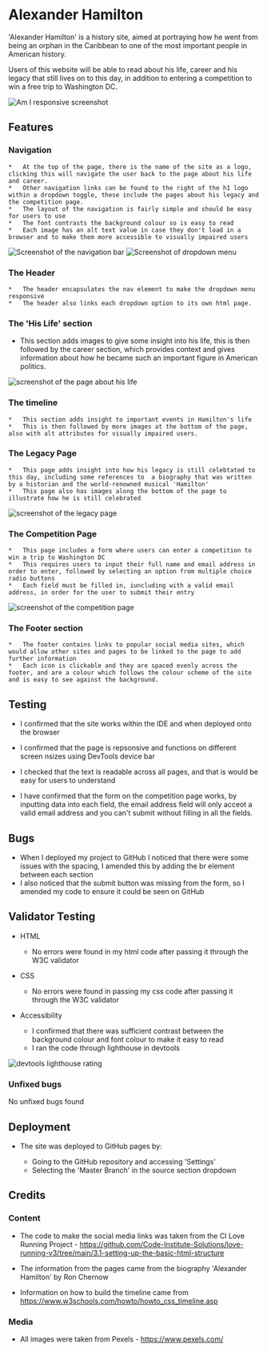 # Alexander Hamilton

'Alexander Hamilton' is a history site, aimed at portraying how he went from being an orphan in the Caribbean to one of the most important people in American history.

Users of this website will be able to read about his life, career and his legacy that still lives on to this day, in addition to entering a competition to win a free trip to Washington DC.

![Am I responsive screenshot](assets/images/ami-responsive.png)

## Features

### Navigation

    *   At the top of the page, there is the name of the site as a logo, clicking this will navigate the user back to the page about his life and career.
    *   Other navigation links can be found to the right of the h1 logo within a dropdown toggle, these include the pages about his legacy and the competition page.
    *   The layout of the navigation is fairly simple and should be easy for users to use
    *   The font contrasts the background colour so is easy to read
    *   Each image has an alt text value in case they don't load in a browser and to make them more accessible to visually impaired users

![Screenshot of the navigation bar](assets/images/nav-bar.png)
![Screenshot of dropdown menu](assets/images/nav-bar-dropdown.png)

### The Header

    *   The header encapsulates the nav element to make the dropdown menu responsive
    *   The header also links each dropdown option to its own html page.

### The 'His Life' section

   *   This section adds images to give some insight into his life, this is then followed by the career section, which provides context and gives information about how he became such an important figure in American politics.

![screenshot of the page about his life](assets/images/his-life.png)

### The timeline

    *   This section adds insight to important events in Hamilton's life
    *   This is then followed by more images at the bottom of the page, also with alt attributes for visually impaired users.

### The Legacy Page

    *   This page adds insight into how his legacy is still celebtated to this day, including some references to  a biography that was written by a historian and the world-renowned musical 'Hamilton'
    *   This page also has images along the bottom of the page to illustrate how he is still celebrated

![screenshot of the legacy page](assets/images/legacy-page.png)

### The Competition Page

    *   This page includes a form where users can enter a competition to win a trip to Washington DC
    *   This requires users to input their full name and email address in order to enter, followed by selecting an option from multiple choice radio buttons
    *   Each field must be filled in, iuncluding with a valid email address, in order for the user to submit their entry

![screenshot of the competition page](assets/images/competition.png)

### The Footer section

    *   The footer contains links to popular social media sites, which would allow other sites and pages to be linked to the page to add further information
    *   Each icon is clickable and they are spaced evenly across the footer, and are a colour which follows the colour scheme of the site and is easy to see against the background.

## Testing

*   I confirmed that the site works within the IDE and when deployed onto the browser

*   I confirmed that the page is repsonsive and functions on different screen nsizes using DevTools device bar

*   I checked that the text is readable across all pages, and that is would be easy for users to understand

*   I have confirmed that the form on the competition page works, by inputting data into each field, the email address field will only acceot a valid email address and you can't submit without filling in all the fields.

## Bugs

*   When I deployed my project to GitHub I noticed that there were some issues with the spacing, I amended this by adding the br element between each section
*   I also noticed that the submit button was missing from the form, so I amended my code to ensure it could be seen on GitHub

## Validator Testing

*   HTML
    *   No errors were found in my html code after passing it through the W3C validator

*   CSS
    *   No errors were found in passing my css code after passing it through the W3C validator

*   Accessibility
    *   I confirmed that there was sufficient contrast between the background colour and font colour to make it easy to read
    *   I ran the code through lighthouse in devtools
  
![devtools lighthouse rating](assets/images/accessibility.png)

### Unfixed bugs

No unfixed bugs found

## Deployment

*   The site was deployed to GitHub pages by:
  
    *   Going to the GitHub repository and accessing 'Settings'
    *   Selecting the 'Master Branch' in the source section dropdown

## Credits

### Content

*   The code to make the social media links was taken from the CI Love Running Project - https://github.com/Code-Institute-Solutions/love-running-v3/tree/main/3.1-setting-up-the-basic-html-structure

*   The information from the pages came from the biography 'Alexander Hamilton' by Ron Chernow

*   Information on how to build the timeline came from <https://www.w3schools.com/howto/howto_css_timeline.asp>

### Media

*   All images were taken from Pexels - https://www.pexels.com/
